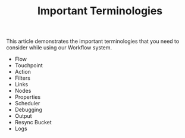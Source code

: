 ﻿---
title: "Important Terminologies"
toc: true
tag: developers
category: "Workflow"
---

This article demonstrates the important terminologies that you need to consider while using our Workflow system.

- Flow
- Touchpoint
- Action
- Filters
- Links
- Nodes
- Properties
- Scheduler
- Debugging
- Output
- Resync Bucket 
- Logs
